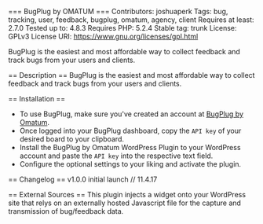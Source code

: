 === BugPlug by OMATUM ===
Contributors: joshuaperk
Tags: bug, tracking, user, feedback, bugplug, omatum, agency, client
Requires at least: 2.7.0
Tested up to: 4.8.3
Requires PHP: 5.2.4
Stable tag: trunk
License: GPLv3
License URI: https://www.gnu.org/licenses/gpl.html

BugPlug is the easiest and most affordable way to collect feedback and track bugs from your users and clients.

== Description ==
BugPlug is the easiest and most affordable way to collect feedback and track bugs from your users and clients.

== Installation ==
* To use BugPlug, make sure you've created an account at [BugPlug by Omatum](https://bugplug.omatum.com/ "BugPlug by Omatum").
* Once logged into your BugPlug dashboard, copy the `API key` of your desired board to your clipboard.
* Install the BugPlug by Omatum WordPress Plugin to your WordPress account and paste the `API key` into the respective text field.
* Configure the optional settings to your liking and activate the plugin.

== Changelog ==
v1.0.0 initial launch // 11.4.17

== External Sources ==
This plugin injects a widget onto your WordPress site that relys on an externally hosted Javascript file for the capture and transmission of bug/feedback data.
